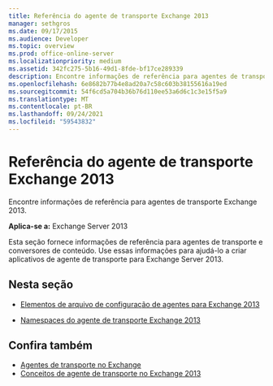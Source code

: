 ```yaml
---
title: Referência do agente de transporte Exchange 2013
manager: sethgros
ms.date: 09/17/2015
ms.audience: Developer
ms.topic: overview
ms.prod: office-online-server
ms.localizationpriority: medium
ms.assetid: 342fc275-5b16-49d1-8fde-bf17ce289339
description: Encontre informações de referência para agentes de transporte Exchange 2013.
ms.openlocfilehash: 6e8682b77b4e8ad20a7c58c603b38155616a19ed
ms.sourcegitcommit: 54f6cd5a704b36b76d110ee53a6d6c1c3e15f5a9
ms.translationtype: MT
ms.contentlocale: pt-BR
ms.lasthandoff: 09/24/2021
ms.locfileid: "59543832"
---
```

# <a name="transport-agent-reference-for-exchange-2013"></a>Referência do agente de transporte Exchange 2013

Encontre informações de referência para agentes de transporte Exchange 2013.
  
**Aplica-se a:** Exchange Server 2013 
  
Esta seção fornece informações de referência para agentes de transporte e conversores de conteúdo. Use essas informações para ajudá-lo a criar aplicativos de agente de transporte para Exchange Server 2013.
  
## <a name="in-this-section"></a>Nesta seção

- [Elementos de arquivo de configuração de agentes para Exchange 2013](agents-configuration-file-elements-for-exchange-2013.md)
    
- [Namespaces do agente de transporte Exchange 2013](transport-agent-namespaces-in-exchange-2013.md)
    
## <a name="see-also"></a>Confira também

- [Agentes de transporte no Exchange](transport-agents-in-exchange-2013.md)
- [Conceitos de agente de transporte no Exchange 2013](transport-agent-concepts-in-exchange-2013.md)

